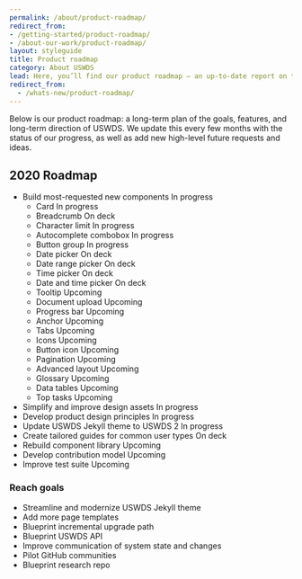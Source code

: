 ```yaml
---
permalink: /about/product-roadmap/
redirect_from:
- /getting-started/product-roadmap/
- /about-our-work/product-roadmap/
layout: styleguide
title: Product roadmap
category: About USWDS
lead: Here, you’ll find our product roadmap — an up-to-date report on the work we’re doing.
redirect_from:
  - /whats-new/product-roadmap/
---
```


Below is our product roadmap: a long-term plan of the goals, features,
and long-term direction of USWDS. We update this
every few months with the status of our progress, as well as add new
high-level future requests and ideas.

<!-- TODO: Make these into issues; add roadmap project board
You can also <a href="https://github.com/uswds/uswds/milestone/52" class="">view our product roadmap goals on GitHub</a>. -->

<h2>2020 Roadmap</h2>

<div class="maxw-tablet">
  <ul class="site-roadmap-list">
    <li class="site-roadmap-list__item"><span class="flex-fill">Build most-requested new components</span> <span class="usa-tag label-in-progress flex-auto">In progress</span>
      <ul class="site-roadmap-list__sublist">
        <li class="site-roadmap-list__item"><span class="flex-fill">Card</span> <span class="usa-tag label-in-progress">In progress</span></li>
        <li class="site-roadmap-list__item"><span class="flex-fill">Breadcrumb</span> <span class="usa-tag label-next">On deck</span></li>
        <li class="site-roadmap-list__item"><span class="flex-fill">Character limit</span> <span class="usa-tag label-in-progress">In progress</span></li>
        <li class="site-roadmap-list__item"><span class="flex-fill">Autocomplete combobox</span> <span class="usa-tag label-in-progress">In progress</span></li>
        <li class="site-roadmap-list__item"><span class="flex-fill">Button group</span> <span class="usa-tag label-in-progress">In progress</span></li>
        <li class="site-roadmap-list__item"><span class="flex-fill">Date picker</span>  <span class="usa-tag label-next">On deck</span></li>
        <li class="site-roadmap-list__item"><span class="flex-fill">Date range picker</span>  <span class="usa-tag label-next">On deck</span></li>
        <li class="site-roadmap-list__item"><span class="flex-fill">Time picker</span>  <span class="usa-tag label-next">On deck</span></li>
        <li class="site-roadmap-list__item"><span class="flex-fill">Date and time picker</span> <span class="usa-tag label-next">On deck</span></li>
        <li class="site-roadmap-list__item"><span class="flex-fill">Tooltip</span> <span class="usa-tag label-upcoming">Upcoming</span></li>
        <li class="site-roadmap-list__item"><span class="flex-fill">Document upload</span> <span class="usa-tag label-upcoming">Upcoming</span></li>
        <li class="site-roadmap-list__item"><span class="flex-fill">Progress bar</span> <span class="usa-tag label-upcoming">Upcoming</span></li>
        <li class="site-roadmap-list__item"><span class="flex-fill">Anchor</span> <span class="usa-tag label-upcoming">Upcoming</span></li>
        <li class="site-roadmap-list__item"><span class="flex-fill">Tabs</span> <span class="usa-tag label-upcoming">Upcoming</span></li>
        <li class="site-roadmap-list__item"><span class="flex-fill">Icons</span> <span class="usa-tag label-upcoming">Upcoming</span></li>
        <li class="site-roadmap-list__item"><span class="flex-fill">Button icon</span> <span class="usa-tag label-upcoming">Upcoming</span></li>
        <li class="site-roadmap-list__item"><span class="flex-fill">Pagination</span> <span class="usa-tag label-upcoming">Upcoming</span></li>
        <li class="site-roadmap-list__item"><span class="flex-fill">Advanced layout</span> <span class="usa-tag label-upcoming">Upcoming</span></li>
        <li class="site-roadmap-list__item"><span class="flex-fill">Glossary</span> <span class="usa-tag label-upcoming">Upcoming</span></li>
        <li class="site-roadmap-list__item"><span class="flex-fill">Data tables</span> <span class="usa-tag label-upcoming">Upcoming</span></li>
        <li class="site-roadmap-list__item"><span class="flex-fill">Top tasks</span> <span class="usa-tag label-upcoming">Upcoming</span></li>
      </ul>
    </li>
    <li class="site-roadmap-list__item"><span class="flex-fill">Simplify and improve design assets</span> <span class="usa-tag label-in-progress">In progress</span></li>
    <li class="site-roadmap-list__item"><span class="flex-fill">Develop product design principles</span> <span class="usa-tag label-in-progress">In progress</span></li>
    <li class="site-roadmap-list__item"><span class="flex-fill">Update USWDS Jekyll theme to USWDS 2</span> <span class="usa-tag label-in-progress">In progress</span></li>
    <li class="site-roadmap-list__item"><span class="flex-fill">Create tailored guides for common user types</span> <span class="usa-tag label-next">On deck</span></li>
    <li class="site-roadmap-list__item"><span class="flex-fill">Rebuild component library</span> <span class="usa-tag label-upcoming">Upcoming</span></li>
    <li class="site-roadmap-list__item"><span class="flex-fill">Develop contribution model</span> <span class="usa-tag label-upcoming">Upcoming</span></li>
    <li class="site-roadmap-list__item"><span class="flex-fill">Improve test suite</span> <span class="usa-tag label-upcoming">Upcoming</span></li>
  </ul>
</div>

<h3>Reach goals</h3>
<div class="maxw-tablet">
  <ul class="site-roadmap-list__sublist">
    <li class="site-roadmap-list__item"><span class="flex-fill">Streamline and modernize USWDS Jekyll theme</span></li>
    <li class="site-roadmap-list__item">Add more page templates</li>
    <li class="site-roadmap-list__item">Blueprint incremental upgrade path</li>
    <li class="site-roadmap-list__item">Blueprint USWDS API</li>
    <li class="site-roadmap-list__item">Improve communication of system state and changes</li>
    <li class="site-roadmap-list__item">Pilot GitHub communities</li>
    <li class="site-roadmap-list__item">Blueprint research repo</li>
  </ul>
</div>

